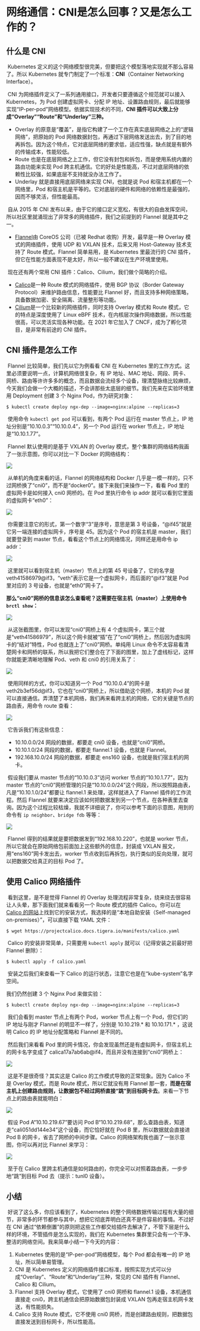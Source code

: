 # 网络通信：CNI是怎么回事？又是怎么工作的？

## 什么是 CNI

​	Kubernetes 定义的这个网络模型很完美，但要把这个模型落地实现就不那么容易了。所以 Kubernetes 就专门制定了一个标准：**CNI**（Container Networking Interface）。

​	CNI 为网络插件定义了一系列通用接口，开发者只要遵循这个规范就可以接入 Kubernetes，为 Pod 创建虚拟网卡、分配 IP 地址、设置路由规则，最后就能够实现“IP-per-pod”网络模型。依据实现技术的不同，**CNI 插件可以大致上分成“Overlay”“Route”和“Underlay”三种。**

- Overlay 的原意是“覆盖”，是指它构建了一个工作在真实底层网络之上的“逻辑网络”，把原始的 Pod 网络数据封包，再通过下层网络发送出去，到了目的地再拆包。因为这个特点，它对底层网络的要求低，适应性强，缺点就是有额外的传输成本，性能较低。
- Route 也是在底层网络之上工作，但它没有封包和拆包，而是使用系统内置的路由功能来实现 Pod 跨主机通信。它的好处是性能高，不过对底层网络的依赖性比较强，如果底层不支持就没办法工作了。
- Underlay 就是直接用底层网络来实现 CNI，也就是说 Pod 和宿主机都在一个网络里，Pod 和宿主机是平等的。它对底层的硬件和网络的依赖性是最强的，因而不够灵活，但性能最高。

​	自从 2015 年 CNI 发布以来，由于它的接口定义宽松，有很大的自由发挥空间，所以社区里就涌现出了非常多的网络插件，我们之前提到的 Flannel 就是其中之一。

- [Flannel](https://github.com/flannel-io/flannel/)由 CoreOS 公司（已被 Redhat 收购）开发，最早是一种 Overlay 模式的网络插件，使用 UDP 和 VXLAN 技术，后来又用 Host-Gateway 技术支持了 Route 模式。Flannel 简单易用，是 Kubernetes 里最流行的 CNI 插件，但它在性能方面表现不是太好，所以一般不建议在生产环境里使用。

​	现在还有两个常用 CNI 插件：Calico、Cilium，我们做个简略的介绍。

- [Calico](https://github.com/projectcalico/calico)是一种 Route 模式的网络插件，使用 BGP 协议（Border Gateway Protocol）来维护路由信息，性能要比 Flannel 好，而且支持多种网络策略，具备数据加密、安全隔离、流量整形等功能。
- [Cilium](https://github.com/cilium/cilium)是一个比较新的网络插件，同时支持 Overlay 模式和 Route 模式，它的特点是深度使用了 Linux eBPF 技术，在内核层次操作网络数据，所以性能很高，可以灵活实现各种功能。在 2021 年它加入了 CNCF，成为了孵化项目，是非常有前途的 CNI 插件。

## CNI 插件是怎么工作

​	Flannel 比较简单，我们先以它为例看看 CNI 在 Kubernetes 里的工作方式。这里必须要说明一点，计算机网络很复杂，有 IP 地址、MAC 地址、网段、网卡、网桥、路由等许许多多的概念，而且数据会流经多个设备，理清楚脉络比较麻烦，今天我们会做一个大概的描述，不会讲那些太底层的细节。我们先来在实验环境里用 Deployment 创建 3 个 Nginx Pod，作为研究对象：

```shell
$ kubectl create deploy ngx-dep --image=nginx:alpine --replicas=3
```

​	使用命令 `kubectl get pod` 可以看到，有两个 Pod 运行在 master 节点上，IP 地址分别是“10.10.0.3”“10.10.0.4”，另一个 Pod 运行在 worker 节点上，IP 地址是“10.10.1.77”。

​	Flannel 默认使用的是基于 VXLAN 的 Overlay 模式，整个集群的网络结构我画了一张示意图，你可以对比一下 Docker 的网络结构：

![](../img/cni1.jpg)

​	从单机的角度来看的话，Flannel 的网络结构和 Docker 几乎是一模一样的，只不过网桥换了“cni0”，而不是“docker0”。接下来我们来操作一下，看看 Pod 里的虚拟网卡是如何接入 cni0 网桥的。在 Pod 里执行命令 ip addr 就可以看到它里面的虚拟网卡“eth0”：

![](../img/cni2.jpg)

​	你需要注意它的形式，第一个数字“3”是序号，意思是第 3 号设备，“@if45”就是它另一端连接的虚拟网卡，序号是 45。因为这个 Pod 的宿主机是 master，我们就要登录到 master 节点，看看这个节点上的网络情况，同样还是用命令 ip addr：

![](../img/cni3.jpg)

​	这里就可以看到宿主机（master）节点上的第 45 号设备了，它的名字是 veth41586979@if3，“veth”表示它是一个虚拟网卡，而后面的“@if3”就是 Pod 里对应的 3 号设备，也就是“eth0”网卡了。

​	**那么“cni0”网桥的信息该怎么查看呢？这需要在宿主机（master）上使用命令 `brctl show`：**

![](../img/cni4.jpg)

​	从这张截图里，你可以发现“cni0”网桥上有 4 个虚拟网卡，第三个就是“veth41586979”，所以这个网卡就被“插”在了“cni0”网桥上，然后因为虚拟网卡的“结对”特性，Pod 也就连上了“cni0”网桥。单纯用 Linux 命令不太容易看清楚网卡和网桥的联系，所以我把它们整合在了下面的图里，加上了虚线标记，这样你就能更清晰地理解 Pod、veth 和 cni0 的引用关系了：

![](../img/cni5.jpg)

​	使用同样的方式，你可以知道另一个 Pod “10.10.0.4”的网卡是 veth2b3ef56d@if3，它也在“cni0”网桥上，所以借助这个网桥，本机的 Pod 就可以直接通信。弄清楚了本机网络，我们再来看跨主机的网络，它的关键是节点的路由表，用命令 route 查看：

![](../img/cni6.jpg)

​	它告诉我们有这些信息：

- 10.10.0.0/24 网段的数据，都要走 cni0 设备，也就是“cni0”网桥。
- 10.10.1.0/24 网段的数据，都要走 flannel.1 设备，也就是 Flannel。
- 192.168.10.0/24 网段的数据，都要走 ens160 设备，也就是我们宿主机的网卡。

​	假设我们要从 master 节点的“10.10.0.3”访问 worker 节点的“10.10.1.77”，因为 master 节点的“cni0”网桥管理的只是“10.10.0.0/24”这个网段，所以按照路由表，凡是“10.10.1.0/24”都要让 flannel.1 来处理，这样就进入了 Flannel 插件的工作流程。然后 Flannel 就要来决定应该如何把数据发到另一个节点，在各种表里去查询。因为这个过程比较枯燥，我就不详细说了，你可以参考下面的示意图，用到的命令有 `ip neighbor`、`bridge fdb` 等等：

![](../img/cni7.jpg)

​	Flannel 得到的结果就是要把数据发到“192.168.10.220”，也就是 worker 节点，所以它就会在原始网络包前面加上这些额外的信息，封装成 VXLAN 报文，用“ens160”网卡发出去，worker 节点收到后再拆包，执行类似的反向处理，就可以把数据交给真正的目标 Pod 了。

## 使用 Calico 网络插件

​	看到这里，是不是觉得 Flannel 的 Overlay 处理流程非常复杂，绕来绕去很容易让人头晕，那下面我们就来看看另一个 Route 模式的插件 Calico。你可以在 [Calico 的网站](https://www.tigera.io/project-calico/)上找到它的安装方式，我选择的是“本地自助安装（Self-managed on-premises）”，可以直接下载 YAML 文件：

```shell
$ wget https://projectcalico.docs.tigera.io/manifests/calico.yaml
```

​	Calico 的安装非常简单，只需要用 `kubectl apply` 就可以（记得安装之前最好把 Flannel 删除）：

```shell
$ kubectl apply -f calico.yaml
```

​	安装之后我们来查看一下 Calico 的运行状态，注意它也是在“kube-system”名字空间。

我们仍然创建 3 个 Nginx Pod 来做实验：

```shell
$ kubectl create deploy ngx-dep --image=nginx:alpine --replicas=3
```

​	我们会看到 master 节点上有两个 Pod，worker 节点上有一个 Pod，但它们的 IP 地址与刚才 Flannel 的明显不一样了，分别是 10.10.219.* 和 10.10.171.* ，这说明 Calico 的 IP 地址分配策略和 Flannel 是不同的。

​	然后我们来看看 Pod 里的网卡情况，你会发现虽然还是有虚拟网卡，但宿主机上的网卡名字变成了 calica17a7ab6ab@if4，而且并没有连接到“cni0”网桥上：

![](../img/cni8.jpg)

​	这是不是很奇怪？其实这是 Calico 的工作模式导致的正常现象。因为 Calico 不是 Overlay 模式，而是 Route 模式，所以它就没有用 Flannel 那一套，**而是在宿主机上创建路由规则，让数据包不经过网桥直接“跳”到目标网卡去**。来看一下节点上的路由表就能明白：

![](../img/cni9.jpg)

​	假设 Pod A“10.10.219.67”要访问 Pod B“10.10.219.68”，那么查路由表，知道走“cali051dd144e34”这个设备，而它恰好就在 Pod B 里，所以数据就会直接进 Pod B 的网卡，省去了网桥的中间步骤。Calico 的网络架构我也画了一张示意图，你可以再对比 Flannel 来学习：

![](../img/cni10.jpg)

​	至于在 Calico 里跨主机通信是如何路由的，你完全可以对照着路由表，一步步地“跳”到目标 Pod 去（提示：tunl0 设备）。

## 小结

​	好说了这么多，你应该看到了，Kubernetes 的整个网络数据传输过程有大量的细节，非常多的环节都参与其中，想把它彻底弄明白还真不是件容易的事情。不过好在 CNI 通过“依赖倒置”的原则把这些工作都交给插件去解决了，不管下层是什么样的环境，不管插件是怎么实现的，我们在 Kubernetes 集群里只会有一个干净、整洁的网络空间。我来简单小结一下今天的内容：

1. Kubernetes 使用的是“IP-per-pod”网络模型，每个 Pod 都会有唯一的 IP 地址，所以简单易管理。
2. CNI 是 Kubernetes 定义的网络插件接口标准，按照实现方式可以分成“Overlay”、“Route”和“Underlay”三种，常见的 CNI 插件有 Flannel、Calico 和 Cilium。
3. Flannel 支持 Overlay 模式，它使用了 cni0 网桥和 flannel.1 设备，本机通信直接走 cni0，跨主机通信会把原始数据包封装成 VXLAN 包再走宿主机网卡发送，有性能损失。
4. Calico 支持 Route 模式，它不使用 cni0 网桥，而是创建路由规则，把数据包直接发送到目标网卡，所以性能高。